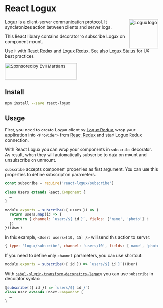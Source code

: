 # React Logux

<img align="right" width="95" height="95" title="Logux logo"
     src="https://cdn.rawgit.com/logux/logux/master/logo.svg">

Logux is a client-server communication protocol. It synchronizes action between clients and server logs.

This React library contains decorator to subscribe Logux on component mount.

Use it with [React Redux] and [Logux Redux].
See also [Logux Status] for UX best practices.

[Logux Status]: https://github.com/logux/logux-status
[React Redux]: https://github.com/reactjs/react-redux
[Logux Redux]: https://github.com/logux/logux-redux

<a href="https://evilmartians.com/?utm_source=react-logux">
  <img src="https://evilmartians.com/badges/sponsored-by-evil-martians.svg"
       alt="Sponsored by Evil Martians" width="236" height="54">
</a>

## Install

```sh
npm install --save react-logux
```

## Usage

First, you need to create Logux client by [Logux Redux], wrap your
application into `<Provider>` from [React Redux]
and start Logux Redux connection.

With React Logux you can wrap your components in `subscribe` decorator.
As result, when they will automatically subscribe to data on mount
and unsubscribe on unmount.

`subscribe` accepts component properties as first argument.
You can use this properties to define subscription parameters.

```js
const subscribe = require('react-logux/subscribe')

class Users extends React.Component {
  …
}

module.exports = subscribe(({ users }) => {
  return users.map(id => {
    return { channel: `users/${ id }`, fields: ['name', 'photo'] }
  })
})(User)
```

In this example, `<Users users=[10, 15] />` will send this action to server:

```js
{ type: 'logux/subscribe', channel: 'users/10', fields: ['name', 'photo'] }
```

If you need to define only `channel` parameters, you can use shortcut:

```js
module.exports = subscribe(({ id }) => `users/${ id }`)(User)
```

With [`babel-plugin-transform-decorators-legacy`] you can use `subscribe`
in decorator syntax:

```js
@subscribe(({ id }) => `users/${ id }`)
class User extends React.Component {
  …
}
```

[`babel-plugin-transform-decorators-legacy`]: https://github.com/loganfsmyth/babel-plugin-transform-decorators-legacy
